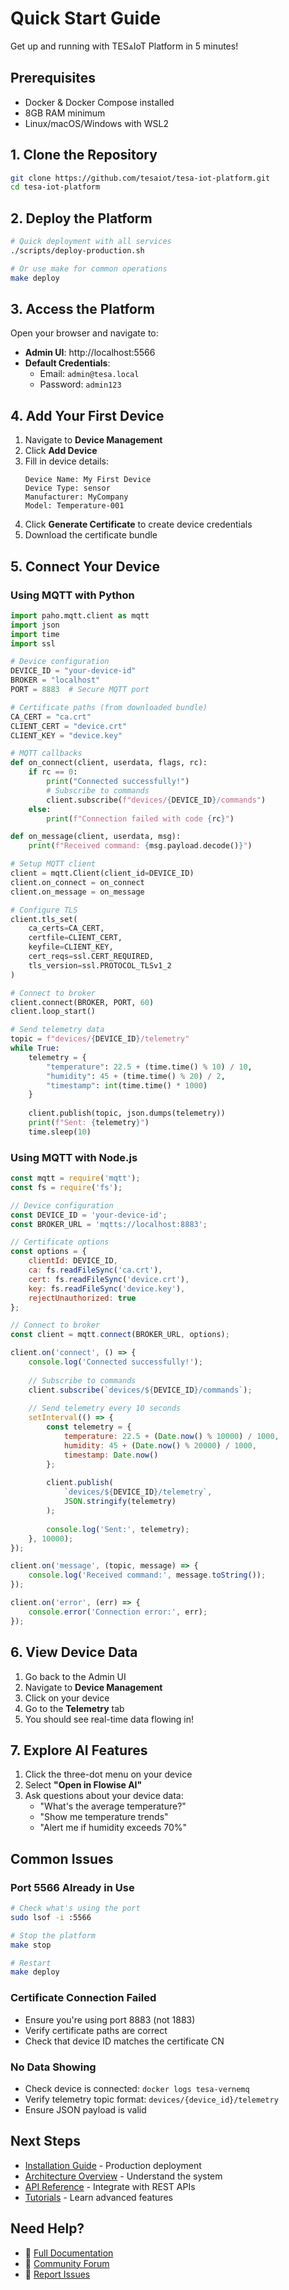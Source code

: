 # Quick Start Guide

Get up and running with TES⩓IoT Platform in 5 minutes!

## Prerequisites

- Docker & Docker Compose installed
- 8GB RAM minimum
- Linux/macOS/Windows with WSL2

## 1. Clone the Repository

```bash
git clone https://github.com/tesaiot/tesa-iot-platform.git
cd tesa-iot-platform
```

## 2. Deploy the Platform

```bash
# Quick deployment with all services
./scripts/deploy-production.sh

# Or use make for common operations
make deploy
```

## 3. Access the Platform

Open your browser and navigate to:

- **Admin UI**: http://localhost:5566
- **Default Credentials**: 
  - Email: `admin@tesa.local`
  - Password: `admin123`

## 4. Add Your First Device

1. Navigate to **Device Management**
2. Click **Add Device**
3. Fill in device details:
   ```
   Device Name: My First Device
   Device Type: sensor
   Manufacturer: MyCompany
   Model: Temperature-001
   ```
4. Click **Generate Certificate** to create device credentials
5. Download the certificate bundle

## 5. Connect Your Device

### Using MQTT with Python

```python
import paho.mqtt.client as mqtt
import json
import time
import ssl

# Device configuration
DEVICE_ID = "your-device-id"
BROKER = "localhost"
PORT = 8883  # Secure MQTT port

# Certificate paths (from downloaded bundle)
CA_CERT = "ca.crt"
CLIENT_CERT = "device.crt"
CLIENT_KEY = "device.key"

# MQTT callbacks
def on_connect(client, userdata, flags, rc):
    if rc == 0:
        print("Connected successfully!")
        # Subscribe to commands
        client.subscribe(f"devices/{DEVICE_ID}/commands")
    else:
        print(f"Connection failed with code {rc}")

def on_message(client, userdata, msg):
    print(f"Received command: {msg.payload.decode()}")

# Setup MQTT client
client = mqtt.Client(client_id=DEVICE_ID)
client.on_connect = on_connect
client.on_message = on_message

# Configure TLS
client.tls_set(
    ca_certs=CA_CERT,
    certfile=CLIENT_CERT,
    keyfile=CLIENT_KEY,
    cert_reqs=ssl.CERT_REQUIRED,
    tls_version=ssl.PROTOCOL_TLSv1_2
)

# Connect to broker
client.connect(BROKER, PORT, 60)
client.loop_start()

# Send telemetry data
topic = f"devices/{DEVICE_ID}/telemetry"
while True:
    telemetry = {
        "temperature": 22.5 + (time.time() % 10) / 10,
        "humidity": 45 + (time.time() % 20) / 2,
        "timestamp": int(time.time() * 1000)
    }
    
    client.publish(topic, json.dumps(telemetry))
    print(f"Sent: {telemetry}")
    time.sleep(10)
```

### Using MQTT with Node.js

```javascript
const mqtt = require('mqtt');
const fs = require('fs');

// Device configuration
const DEVICE_ID = 'your-device-id';
const BROKER_URL = 'mqtts://localhost:8883';

// Certificate options
const options = {
    clientId: DEVICE_ID,
    ca: fs.readFileSync('ca.crt'),
    cert: fs.readFileSync('device.crt'),
    key: fs.readFileSync('device.key'),
    rejectUnauthorized: true
};

// Connect to broker
const client = mqtt.connect(BROKER_URL, options);

client.on('connect', () => {
    console.log('Connected successfully!');
    
    // Subscribe to commands
    client.subscribe(`devices/${DEVICE_ID}/commands`);
    
    // Send telemetry every 10 seconds
    setInterval(() => {
        const telemetry = {
            temperature: 22.5 + (Date.now() % 10000) / 1000,
            humidity: 45 + (Date.now() % 20000) / 1000,
            timestamp: Date.now()
        };
        
        client.publish(
            `devices/${DEVICE_ID}/telemetry`,
            JSON.stringify(telemetry)
        );
        
        console.log('Sent:', telemetry);
    }, 10000);
});

client.on('message', (topic, message) => {
    console.log('Received command:', message.toString());
});

client.on('error', (err) => {
    console.error('Connection error:', err);
});
```

## 6. View Device Data

1. Go back to the Admin UI
2. Navigate to **Device Management**
3. Click on your device
4. Go to the **Telemetry** tab
5. You should see real-time data flowing in!

## 7. Explore AI Features

1. Click the three-dot menu on your device
2. Select **"Open in Flowise AI"**
3. Ask questions about your device data:
   - "What's the average temperature?"
   - "Show me temperature trends"
   - "Alert me if humidity exceeds 70%"

## Common Issues

### Port 5566 Already in Use
```bash
# Check what's using the port
sudo lsof -i :5566

# Stop the platform
make stop

# Restart
make deploy
```

### Certificate Connection Failed
- Ensure you're using port 8883 (not 1883)
- Verify certificate paths are correct
- Check that device ID matches the certificate CN

### No Data Showing
- Check device is connected: `docker logs tesa-vernemq`
- Verify telemetry topic format: `devices/{device_id}/telemetry`
- Ensure JSON payload is valid

## Next Steps

- [Installation Guide](installation.md) - Production deployment
- [Architecture Overview](../architecture/overview.md) - Understand the system
- [API Reference](../api-reference/index.md) - Integrate with REST APIs
- [Tutorials](../tutorials/index.md) - Learn advanced features

## Need Help?

- 📖 [Full Documentation](https://docs.tesaiot.com)
- 💬 [Community Forum](https://forum.tesaiot.com)
- 🐛 [Report Issues](https://github.com/tesaiot/tesa-iot-platform/issues)